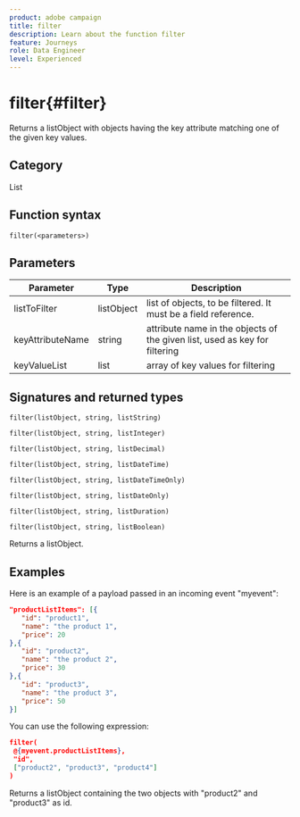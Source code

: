 ```yaml
---
product: adobe campaign
title: filter
description: Learn about the function filter
feature: Journeys
role: Data Engineer
level: Experienced
---
```

# filter{#filter}

Returns a listObject with objects having the key attribute matching one of the given key values.

## Category

List

## Function syntax

`filter(<parameters>)`

## Parameters

| Parameter | Type             | Description             |
|-----------|------------------|------------------|
| listToFilter | listObject | list of objects, to be filtered. It must be a field reference. |
| keyAttributeName | string | attribute name in the objects of the given list, used as key for filtering |
| keyValueList | list | array of key values for filtering |

## Signatures and returned types

`filter(listObject, string, listString)`

`filter(listObject, string, listInteger)`

`filter(listObject, string, listDecimal)`

`filter(listObject, string, listDateTime)`

`filter(listObject, string, listDateTimeOnly)`

`filter(listObject, string, listDateOnly)`

`filter(listObject, string, listDuration)`

`filter(listObject, string, listBoolean)`

Returns a listObject.

## Examples

Here is an example of a payload passed in an incoming event "myevent":

```json
"productListItems": [{
   "id": "product1",
   "name": "the product 1",
   "price": 20
},{
   "id": "product2",
   "name": "the product 2",
   "price": 30
},{
   "id": "product3",
   "name": "the product 3",
   "price": 50
}]
```

You can use the following expression:

```json
filter(
 @{myevent.productListItems},
 "id", 
 ["product2", "product3", "product4"]
)
```

Returns a listObject containing the two objects with "product2" and "product3" as id.
